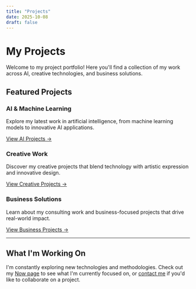 ```yaml
---
title: "Projects"
date: 2025-10-08
draft: false
---
```


# My Projects

Welcome to my project portfolio! Here you'll find a collection of my work across AI, creative technologies, and business solutions.

## Featured Projects

### AI & Machine Learning
Explore my latest work in artificial intelligence, from machine learning models to innovative AI applications.

[View AI Projects →](/projects/ai)

### Creative Work
Discover my creative projects that blend technology with artistic expression and innovative design.

[View Creative Projects →](/projects/creative)

### Business Solutions
Learn about my consulting work and business-focused projects that drive real-world impact.

[View Business Projects →](/projects/business)

---

## What I'm Working On

I'm constantly exploring new technologies and methodologies. Check out my [Now page](/now) to see what I'm currently focused on, or [contact me](/contact) if you'd like to collaborate on a project.